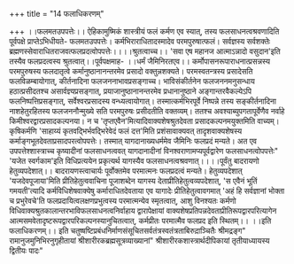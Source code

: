 +++
title = "14 फलाधिकरणम्"

+++
।।फलमतउपपत्तेः।। ऐहिकामुष्मिकं शास्त्रीयं फलं कर्मण एव स्यात्, तस्य फलसाधनत्वश्रवणादिति पूर्वपक्षे प्राप्तेऽभिधीयते- फलमतउपपत्तेः। कर्मभिराराधितादस्मादेव परमपुरुषात्फलं। सर्वज्ञस्य सर्वशक्तेः ब्रह्मणस्सेवाराधितराजवत्फलप्रदत्वोपपत्तेः।।।।श्रुतत्वाच्च।। 'सवा एष महानज आत्माऽन्नादो वसुदान'इति तस्यैव फलप्रदत्वस्य श्रुतत्वात्।।पूर्वपक्षमाह- ।।धर्मं जैमिनिरतएव।। कर्मोपासनरूपाराधनात्प्रसन्नस्य परमपुरुषस्य फलदातृत्वे कर्मानुष्ठानानन्तरमेव प्रसादो वक्तुन्नशक्यते। परमस्वतन्त्रस्य प्रसादेसति फलविळम्बायोगात्, कीर्तनादिना फलजननाभावप्रसङ्गाच्च। भाविसंकीर्तनेन फलजननमनुसन्धाय हठात्प्रसीदतश्च असार्वज्ञ्यप्रसङ्गात्, प्रयाजानुष्ठानानन्तरमेव प्रधानानुष्ठाने अङ्गान्तरवैकल्येऽपि फलनिष्पत्तिप्रसङ्गात्, सर्वेश्वरप्रसादस्य वन्ध्यत्वायोगात्। तस्मात्कर्मभिरपूर्वे निष्पन्ने तस्य सङ्कीर्तनादिना नाशहेतुरहितस्य फलजननौन्मुख्ये सति परमपुरुषः प्रसीदतीति वक्तव्यम्। ततश्च अवश्याब्युपगतापूर्वेणैव नर्वाहे किमीश्वरद्वारप्रसादकल्पनया। न च 'तृप्तएवैन'मित्यादिवाक्यशेषश्रुतदेवता प्रसादकल्पनमयुक्तमिति वाच्यम्। कृषिकर्मणि 'साहाय्यं कृतवद्भिर्भवद्भिरेवेदं फलं दत्त'मिति प्रशंसावाक्यवत् तादृशवाक्यशेषस्य कर्माङ्गभूतदेवताप्रसादपरत्वोपपत्तेः। तस्मात् यागदानाख्यधर्ममेव जैमिनिः फलप्रदं मन्यते। अत एव उपपत्तेश्शास्त्राच्च कृष्यादीनां फलसाधनत्ववत् यागदानादीनां विनश्वराणामप्यपूर्वद्वारेण फलसाधनत्वोपपत्तेः" 'यजेत स्वर्गकाम'इति विधिप्रत्ययेन प्रकृत्यर्थ यागस्यैव फलसाधनत्वश्रवणात्।।।।पूर्वंतु बादरायणो हेतुव्यपदेशात्।। बादरायणस्त्वाचार्यः पूर्वोक्तमेव परमात्मनः फलप्रदत्वं मन्यते। हेतुव्यपदेशात् 'यजदेवपूजाया'मिति प्रीतिहेतुत्ववाचिना पूजाशब्देन यागस्य देताप्रीतिहेतुत्वव्यपदेशात्, 'स एवैनं भूतिं गमयती'त्यादि कर्मविधिशेषवाक्येषु कर्माराधितदेवताया एव यागादेः प्रीतिहेतुत्वावगमात् 'अहं हि सर्वज्ञानां भोक्ता च प्रभुरेवचे'ति फलप्रदायित्वलक्षणप्रभुत्वस्य परमात्मन्येव स्मृतत्वात्, आशु विनश्यतः कर्मणो विधिवाक्यश्रुतकालान्तरभाविफलसाधनत्वनिर्वाहाय द्वारापेक्षायां वाक्यशेषप्रतिपन्नदेवताप्रीतिरूपद्वारपरित्यागेन आत्मसमवेतादृष्टरूपद्वारपरिकल्पनस्यानुचितत्वात्, कर्मप्रीतः परमात्मैव फलप्रद इति स्थितम्।। ।।इति फलाधिकरणम्।। इति चतुष्षष्टिप्रबंधनिर्माणसंसूचितसर्वतंत्रस्वतंत्रताबिरुदा़ञ्चितैः श्रीमद्रङ्ग" रामानुजमुनिभिरनुगृहीतायां श्रीशारीरकब्रह्मसूत्रव्याख्यानां" श्रीशारीरकशास्त्रार्थदीपिकायां तृतीयाध्यायस्य द्वितीयः पादः"